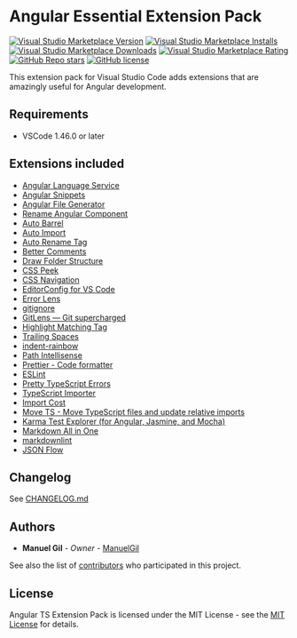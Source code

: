 # Angular Essential Extension Pack

[![Visual Studio Marketplace Version](https://img.shields.io/visual-studio-marketplace/v/imgildev.vscode-angular-ts-pack?style=for-the-badge&label=VS%20Marketplace&logo=visual-studio-code)](https://marketplace.visualstudio.com/items?itemName=imgildev.vscode-angular-ts-pack)
[![Visual Studio Marketplace Installs](https://img.shields.io/visual-studio-marketplace/i/imgildev.vscode-angular-ts-pack?style=for-the-badge&logo=visual-studio-code)](https://marketplace.visualstudio.com/items?itemName=imgildev.vscode-angular-ts-pack)
[![Visual Studio Marketplace Downloads](https://img.shields.io/visual-studio-marketplace/d/imgildev.vscode-angular-ts-pack?style=for-the-badge&logo=visual-studio-code)](https://marketplace.visualstudio.com/items?itemName=imgildev.vscode-angular-ts-pack)
[![Visual Studio Marketplace Rating](https://img.shields.io/visual-studio-marketplace/r/imgildev.vscode-angular-ts-pack?style=for-the-badge&logo=visual-studio-code)](https://marketplace.visualstudio.com/items?itemName=imgildev.vscode-angular-ts-pack&ssr=false#review-details)
[![GitHub Repo stars](https://img.shields.io/github/stars/ManuelGil/vscode-angular-pack?style=for-the-badge&logo=github)](https://github.com/ManuelGil/vscode-angular-pack)
[![GitHub license](https://img.shields.io/github/license/ManuelGil/vscode-angular-pack?style=for-the-badge&logo=github)](https://github.com/ManuelGil/vscode-angular-pack/blob/main/LICENSE)

This extension pack for Visual Studio Code adds extensions that are amazingly useful for Angular development.

## Requirements

- VSCode 1.46.0 or later

## Extensions included

- [Angular Language Service](https://marketplace.visualstudio.com/items?itemName=Angular.ng-template)
- [Angular Snippets](https://marketplace.visualstudio.com/items?itemName=johnpapa.Angular2)
- [Angular File Generator](https://marketplace.visualstudio.com/items?itemName=imgildev.vscode-angular-generator)
- [Rename Angular Component](https://marketplace.visualstudio.com/items?itemName=tomwhite007.rename-angular-component)
- [Auto Barrel](https://marketplace.visualstudio.com/items?itemName=imgildev.vscode-auto-barrel)
- [Auto Import](https://marketplace.visualstudio.com/items?itemName=steoates.autoimport)
- [Auto Rename Tag](https://marketplace.visualstudio.com/items?itemName=formulahendry.auto-rename-tag)
- [Better Comments](https://marketplace.visualstudio.com/items?itemName=aaron-bond.better-comments)
- [Draw Folder Structure](https://marketplace.visualstudio.com/items?itemName=jmkrivocapich.drawfolderstructure)
- [CSS Peek](https://marketplace.visualstudio.com/items?itemName=pranaygp.vscode-css-peek)
- [CSS Navigation](https://marketplace.visualstudio.com/items?itemName=pucelle.vscode-css-navigation)
- [EditorConfig for VS Code](https://marketplace.visualstudio.com/items?itemName=editorconfig.editorconfig)
- [Error Lens](https://marketplace.visualstudio.com/items?itemName=usernamehw.errorlens)
- [gitignore](https://marketplace.visualstudio.com/items?itemName=codezombiech.gitignore)
- [GitLens — Git supercharged](https://marketplace.visualstudio.com/items?itemName=eamodio.gitlens)
- [Highlight Matching Tag](https://marketplace.visualstudio.com/items?itemName=vincaslt.highlight-matching-tag)
- [Trailing Spaces](https://marketplace.visualstudio.com/items?itemName=shardulm94.trailing-spaces)
- [indent-rainbow](https://marketplace.visualstudio.com/items?itemName=oderwat.indent-rainbow)
- [Path Intellisense](https://marketplace.visualstudio.com/items?itemName=christian-kohler.path-intellisense)
- [Prettier - Code formatter](https://marketplace.visualstudio.com/items?itemName=esbenp.prettier-vscode)
- [ESLint](https://marketplace.visualstudio.com/items?itemName=dbaeumer.vscode-eslint)
- [Pretty TypeScript Errors](https://marketplace.visualstudio.com/items?itemName=yoavbls.pretty-ts-errors)
- [TypeScript Importer](https://marketplace.visualstudio.com/items?itemName=pmneo.tsimporter)
- [Import Cost](https://marketplace.visualstudio.com/items?itemName=wix.vscode-import-cost)
- [Move TS - Move TypeScript files and update relative imports](https://marketplace.visualstudio.com/items?itemName=stringham.move-ts)
- [Karma Test Explorer (for Angular, Jasmine, and Mocha)](https://marketplace.visualstudio.com/items?itemName=lucono.karma-test-explorer)
- [Markdown All in One](https://marketplace.visualstudio.com/items?itemName=yzhang.markdown-all-in-one)
- [markdownlint](https://marketplace.visualstudio.com/items?itemName=davidanson.vscode-markdownlint)
- [JSON Flow](https://marketplace.visualstudio.com/items?itemName=imgildev.vscode-json-flow)

## Changelog

See [CHANGELOG.md](./CHANGELOG.md)

## Authors

- **Manuel Gil** - _Owner_ - [ManuelGil](https://github.com/ManuelGil)

See also the list of [contributors](https://github.com/ManuelGil/vscode-angular-pack/contributors) who participated in this project.

## License

Angular TS Extension Pack is licensed under the MIT License - see the [MIT License](https://opensource.org/licenses/MIT) for details.
